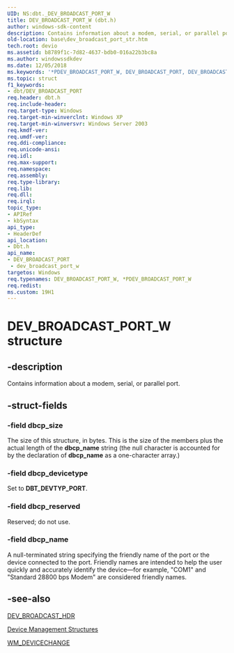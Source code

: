 ```yaml
---
UID: NS:dbt._DEV_BROADCAST_PORT_W
title: DEV_BROADCAST_PORT_W (dbt.h)
author: windows-sdk-content
description: Contains information about a modem, serial, or parallel port.
old-location: base\dev_broadcast_port_str.htm
tech.root: devio
ms.assetid: b8789f1c-7d82-4637-bdb0-016a22b3bc8a
ms.author: windowssdkdev
ms.date: 12/05/2018
ms.keywords: '*PDEV_BROADCAST_PORT_W, DEV_BROADCAST_PORT, DEV_BROADCAST_PORT structure, DEV_BROADCAST_PORT_W, PDEV_BROADCAST_PORT, PDEV_BROADCAST_PORT structure pointer, _win32_dev_broadcast_port_str, base.dev_broadcast_port_str, dbt/DEV_BROADCAST_PORT, dbt/PDEV_BROADCAST_PORT'
ms.topic: struct
f1_keywords:
- dbt/DEV_BROADCAST_PORT
req.header: dbt.h
req.include-header: 
req.target-type: Windows
req.target-min-winverclnt: Windows XP
req.target-min-winversvr: Windows Server 2003
req.kmdf-ver: 
req.umdf-ver: 
req.ddi-compliance: 
req.unicode-ansi: 
req.idl: 
req.max-support: 
req.namespace: 
req.assembly: 
req.type-library: 
req.lib: 
req.dll: 
req.irql: 
topic_type:
- APIRef
- kbSyntax
api_type:
- HeaderDef
api_location:
- Dbt.h
api_name:
- DEV_BROADCAST_PORT
 - dev_broadcast_port_w
targetos: Windows
req.typenames: DEV_BROADCAST_PORT_W, *PDEV_BROADCAST_PORT_W
req.redist: 
ms.custom: 19H1
---
```


# DEV_BROADCAST_PORT_W structure


## -description


Contains information about a modem, serial, or parallel port.


## -struct-fields




### -field dbcp_size

The size of this structure, in bytes. This is the size of the members plus the actual length of the 
      <b>dbcp_name</b> string (the null character is accounted for by the declaration of 
      <b>dbcp_name</b> as a one-character array.)


### -field dbcp_devicetype

Set to <b>DBT_DEVTYP_PORT</b>.


### -field dbcp_reserved

Reserved; do not use.


### -field dbcp_name

A null-terminated string specifying the friendly name of the port or the device connected to the port. 
      Friendly names are intended to help the user quickly and accurately identify the device—for example, 
      "COM1" and "Standard 28800 bps Modem" are considered friendly names.


## -see-also




<a href="https://docs.microsoft.com/windows/desktop/api/dbt/ns-dbt-dev_broadcast_hdr">DEV_BROADCAST_HDR</a>



<a href="https://docs.microsoft.com/windows/desktop/DevIO/device-management-structures">Device Management Structures</a>



<a href="https://docs.microsoft.com/windows/desktop/DevIO/wm-devicechange">WM_DEVICECHANGE</a>
 

 


